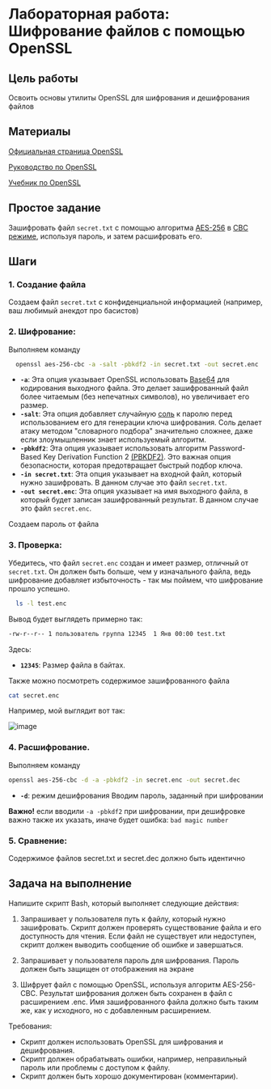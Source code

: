 # Лабораторная работа: Шифрование файлов с помощью OpenSSL
## Цель работы
Освоить основы утилиты OpenSSL для шифрования и дешифрования файлов
## Материалы
 [Официальная страница OpenSSL](https://www.openssl.org/)
 
 [Руководство по OpenSSL](https://www.openssl.org/docs/manmaster/) 
 
 [Учебник по OpenSSL](https://linuxhint.com/openssl_command/) 
 ## Простое задание
 Зашифровать файл `secret.txt` с помощью алгоритма [AES-256](https://baofeng.ru/blog/What-is-AES-256-encryption/) в [CBC режиме](https://ru.wikipedia.org/w/index.php?title=%D0%A0%D0%B5%D0%B6%D0%B8%D0%BC_%D1%81%D1%86%D0%B5%D0%BF%D0%BB%D0%B5%D0%BD%D0%B8%D1%8F_%D0%B1%D0%BB%D0%BE%D0%BA%D0%BE%D0%B2_%D1%88%D0%B8%D1%84%D1%80%D0%BE%D1%82%D0%B5%D0%BA%D1%81%D1%82%D0%B0&stable=1), используя пароль, и затем расшифровать его.
 ## Шаги
 ### 1. Создание файла
 
 Создаем файл `secret.txt` с конфиденциальной информацией (например, ваш любимый анекдот про басистов)
 
### 2. Шифрование: 
Выполняем команду
 ```bash
   openssl aes-256-cbc -a -salt -pbkdf2 -in secret.txt -out secret.enc
 ```
* **`-a`**:  Эта опция указывает OpenSSL использовать [Base64](https://en.wikipedia.org/wiki/Base64) для кодирования выходного файла.  Это делает зашифрованный файл более читаемым (без непечатных символов), но увеличивает его размер.
* **`-salt`**: Эта опция добавляет случайную [соль](https://ru.wikipedia.org/wiki/%D0%A1%D0%BE%D0%BB%D1%8C_(%D0%BA%D1%80%D0%B8%D0%BF%D1%82%D0%BE%D0%B3%D1%80%D0%B0%D1%84%D0%B8%D1%8F)) к паролю перед использованием его для генерации ключа шифрования.  Соль делает атаку методом "словарного подбора" значительно сложнее, даже если злоумышленник знает используемый алгоритм.
* **`-pbkdf2`**:  Эта опция указывает использовать алгоритм Password-Based Key Derivation Function 2 [(PBKDF2)](https://ru.wikipedia.org/wiki/PBKDF2).  Это важная опция безопасности, которая предотвращает быстрый подбор ключа.
* **`-in secret.txt`**:  Эта опция указывает на входной файл, который нужно зашифровать. В данном случае это файл `secret.txt`.
* **`-out secret.enc`**:  Эта опция указывает на имя выходного файла, в который будет записан зашифрованный результат. В данном случае это файл `secret.enc`.

Создаем пароль от файла

### 3. Проверка: 
Убедитесь, что файл `secret.enc` создан и имеет размер, отличный от `secret.txt`. Он должен быть больше, чем у изначального файла, ведь шифрование добавляет избыточность - так мы поймем, что шифрование прошло успешно.
```bash
  ls -l test.enc
```
Вывод будет выглядеть примерно так:

```bash
-rw-r--r-- 1 пользователь группа 12345  1 Янв 00:00 test.txt
```
Здесь:
* **`12345`**:  Размер файла в байтах.

Также можно посмотреть содержимое зашифрованного файла
 ```bash
cat secret.enc
```
Например, мой выглядит вот так:

![image](https://github.com/user-attachments/assets/98c844be-b65f-47f3-9b4f-17f62d84714c)

### 4. Расшифрование. 
Выполняем команду
   ```bash
   openssl aes-256-cbc -d -a -pbkdf2 -in secret.enc -out secret.dec
   ```
* **`-d`**:  режим дешифрования
 Вводим пароль, заданный при шифровании

 **Важно!** если вводили `-a -pbkdf2` при шифровании, при дешифровке важно также их указать, иначе будет ошибка:
 ```bad magic number```

### 5. Сравнение: 
Содержимое файлов secret.txt и secret.dec должно быть идентично

## Задача на выполнение

Напишите скрипт Bash, который выполняет следующие действия:

1. Запрашивает у пользователя путь к файлу, который нужно зашифровать. Скрипт должен проверять существование файла и его доступность для чтения.  Если файл не существует или недоступен, скрипт должен выводить сообщение об ошибке и завершаться.

2. Запрашивает у пользователя пароль для шифрования.  Пароль должен быть защищен от отображения на экране

3. Шифрует файл с помощью OpenSSL, используя алгоритм AES-256-CBC.  Результат шифрования должен быть сохранен в файл с расширением .enc.  Имя зашифрованного файла должно быть таким же, как у исходного, но с добавленным расширением.

Требования:

* Скрипт должен использовать OpenSSL для шифрования и дешифрования.
* Скрипт должен обрабатывать ошибки, например, неправильный пароль или проблемы с доступом к файлу.
* Скрипт должен быть хорошо документирован (комментарии).
